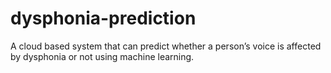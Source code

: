 # dysphonia-prediction
A cloud based  system that can predict whether a person’s voice is affected by dysphonia or not using machine learning.
